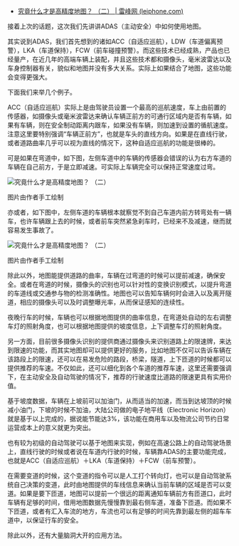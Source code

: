 - [究竟什么才是高精度地图？ （二） | 雷峰网 (leiphone.com)](https://www.leiphone.com/category/transportation/wFqtyl62KT8aXfr3.html)

接着上次的话题，这次我们先讲讲ADAS（主动安全）中如何使用地图。

其实说到ADAS，我们首先想到的诸如ACC（自适应巡航），LDW（车道偏离预警），LKA（车道保持），FCW（前车碰撞预警）。而这些技术已经成熟，产品也已经量产，在近几年的高端车辆上装配，并且这些技术都和摄像头，毫米波雷达以及车身控制器有关，貌似和地图并没有多大关系。实际上如果结合了地图，这些功能会变得更强大。

下面我们来举几个例子。

ACC（自适应巡航）实际上是由驾驶员设置一个最高的巡航速度，车上由前置的传感器，如摄像头或毫米波雷达来确认车辆正前方的可通行区域内是否有车辆，如果有车辆，则在安全制动距离内跟车，如果没有车辆，则加速到设置的循航速度。注意这里要特别强调“车辆正前方”，也就是车头的直线方向。如果是在直线行驶，或者道路曲率几乎可以视为直线的情况下，这种自适应巡航的功能是很棒的。

可是如果在弯道中，如下图，左侧车道中的车辆的传感器会错误的认为右方车道的车辆在自己前方，于是立即减速。可实际上车辆完全可以保持正常速度过弯。

![究竟什么才是高精度地图？ （二）](https://static.leiphone.com/uploads/new/article/740_740/201610/58099e58ea1ae.png?imageMogr2/quality/90)

图片由作者手工绘制

亦或者，如下图中，左侧车道的车辆根本就察觉不到自己车道内前方转弯处有一辆车，也许车辆跟上去的时候，或者前车突然紧急刹车时，已经来不及减速，继而就容易发生事故了。

![究竟什么才是高精度地图？ （二）](https://static.leiphone.com/uploads/new/article/740_740/201610/58099e62cf84b.png?imageMogr2/quality/90)

图片由作者手工绘制

除此以外，地图能提供道路的曲率，车辆在过弯道的时候可以提前减速，确保安全。或者在弯道的时候，摄像头的识别也可以针对性的变换识别模式，以提升弯道的车道线或交通参与物的检测准确性。地图也可以告知车辆何时会进入以及离开隧道，相应的摄像头可以及时调整曝光率，从而保证感知的连续性。

夜晚行车的时候，车辆也可以根据地图提供的曲率信息，在弯道处自动的左右调整车灯的照射角度，也可以根据地图提供的坡度信息，上下调整车灯的照射角度。

另一方面，目前很多摄像头识别的提供商通过摄像头来识别道路上的限速牌，来达到限速的功能，而其实地图却可以提供更好的服务，比如地图不仅可以告诉车辆在该路段上的限速，还可以在易发危险的路段，桥梁，隧道，上下匝道的时候都可以提供推荐的车速。不仅如此，还可以细化到各个车道的推荐车速，这里还需要强调下，在主动安全及自动驾驶的情况下，推荐的行驶速度比道路的限速更具有实用价值。

基于坡度数据，车辆在上坡前可以加油门，从而适当的加速，而当到达坡顶的时候减小油门，下坡的时候不加油，大陆公司做的电子地平线（Electronic Horizon）就是基于以上完成的，据说能节能达3%，该功能在商用车以及物流公司节约日常运营成本上的意义就更为突出。

也有较为初级的自动驾驶可以基于地图来实现，例如在高速公路上的自动驾驶场景上，直线行驶的时候或者说在车道内行驶的时候，车辆靠ADAS的主要功能完成，也就是ACC（自适应巡航）＋LKA（车道保持）＋FCW（前车预警）。

在需要变道的时候，这个变道的指令可以是人工打个转向灯，也可以是自动驾驶系统自己决策的变道，此时由地图提供的车线信息来确认当前车辆的区域是否可以变道。如果是要下匝道，地图可以提前一个很远的距离通知车辆前方有匝道口，此时车辆有足够的时间，借用地图数据先慢慢靠到最右侧车道，准备下匝道。而如果不下匝道，或者有汇入车流的地方，车流也可以有足够的时间先靠到最左侧的超车车道中，以保证行车的安全。

除此以外，还有大量脑洞大开的应用方法。